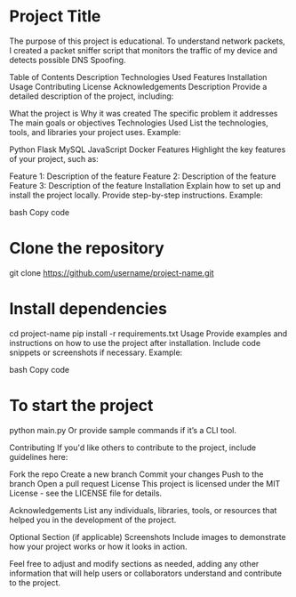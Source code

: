 # Project Title

The purpose of this project is educational. To understand network packets, I created a packet sniffer script that monitors the traffic of my device and detects possible DNS Spoofing.

Table of Contents
Description
Technologies Used
Features
Installation
Usage
Contributing
License
Acknowledgements
Description
Provide a detailed description of the project, including:

What the project is
Why it was created
The specific problem it addresses
The main goals or objectives
Technologies Used
List the technologies, tools, and libraries your project uses. Example:

Python
Flask
MySQL
JavaScript
Docker
Features
Highlight the key features of your project, such as:

Feature 1: Description of the feature
Feature 2: Description of the feature
Feature 3: Description of the feature
Installation
Explain how to set up and install the project locally. Provide step-by-step instructions. Example:

bash
Copy code
# Clone the repository
git clone https://github.com/username/project-name.git

# Install dependencies
cd project-name
pip install -r requirements.txt
Usage
Provide examples and instructions on how to use the project after installation. Include code snippets or screenshots if necessary. Example:

bash
Copy code
# To start the project
python main.py
Or provide sample commands if it’s a CLI tool.

Contributing
If you'd like others to contribute to the project, include guidelines here:

Fork the repo
Create a new branch
Commit your changes
Push to the branch
Open a pull request
License
This project is licensed under the MIT License - see the LICENSE file for details.

Acknowledgements
List any individuals, libraries, tools, or resources that helped you in the development of the project.

Optional Section (if applicable)
Screenshots
Include images to demonstrate how your project works or how it looks in action.

Feel free to adjust and modify sections as needed, adding any other information that will help users or collaborators understand and contribute to the project.
